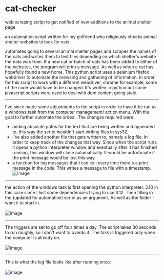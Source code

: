 # cat-checker
web scraping script to get notified of new additions to the animal shelter page


an automation script written for my girlfriend who religiously checks animal shelter websites to look for cats.

automates going to several animal shelter pages and scrapes the names of the cats and writes them to text files depending on which shelter's website the data was from. If a new cat or batch of cats has been added to either of the websites, the program will print a message. As well as when a cat has hopefully found a new home. 
This python script uses a selenium firefox webdriver to automate the browsing and gathering of information. In order for this script to work with a different webdriver, chrome for example, some of the code would have to be changed. It's written in python but some javascript scripts were used to deal with dom content going stale.

<hr>

I've since made some adjustments to the script in order to have it be run as a windows task from the computer management/ action menu. With the goal to further automate the ordeal. The changes required were:
- adding absolute paths for the text that are being written and appended to, this way the script wouldn't start writing files in sys32.
- I've also added another file that gets written to, namely a log file. In order to keep track of the changes that way. Since when the script runs, it opens a python interpreter window and eventually after it has finished running, this window will close automatically. It would be unfortunate if the print message would be lost this way.
- a function for log messages that I can call every time there's a print message in the code. This writes a message to file with a timestamp.
![image](https://github.com/peethree/cat-checker/assets/115643299/1ccff4c0-1a43-418e-8e67-c338b5863f3e)


<hr>

the action of the windows task is first opening the python interpreter. 3.10 in this case since I lost some dependencies trying to use 3.12. Then filling in the (updated for automation) script as an argument. As well as the folder I want it to start in.<br>
<br>
![image](https://github.com/peethree/cat-checker/assets/115643299/a52069ab-09c9-4e19-9d16-ad0c6dae1c56)

<hr>

The triggers are set to go off four times a day. The script takes 30 seconds to run roughly, so I don't want to overdo it. The task is triggered only when the computer is already on. <br>
<br>
![image](https://github.com/peethree/cat-checker/assets/115643299/06038592-cd78-475a-958e-165c5241ca3b)

<hr>

This is what the log file looks like after running once: <br>
<br>
![image](https://github.com/peethree/cat-checker/assets/115643299/dbfb6859-bb94-419b-946c-3e12b99e47b7)

